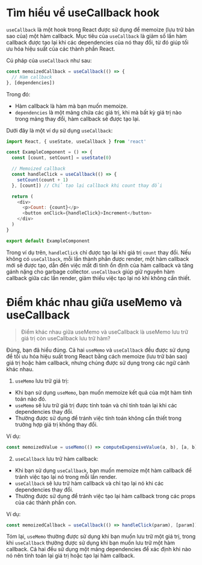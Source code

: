 # Tìm hiểu về useCallback hook

`useCallback` là một hook trong React được sử dụng để memoize (lưu trữ bản sao của) một hàm callback. Mục tiêu của `useCallback` là giảm số lần hàm callback được tạo lại khi các dependencies của nó thay đổi, từ đó giúp tối ưu hóa hiệu suất của các thành phần React.

Cú pháp của `useCallback` như sau:

```js
const memoizedCallback = useCallback(() => {
  // Hàm callback
}, [dependencies])
```

Trong đó:

- Hàm callback là hàm mà bạn muốn memoize.
- `dependencies` là một mảng chứa các giá trị, khi mà bất kỳ giá trị nào trong mảng thay đổi, hàm callback sẽ được tạo lại.

Dưới đây là một ví dụ sử dụng `useCallback`:

```js
import React, { useState, useCallback } from 'react'

const ExampleComponent = () => {
  const [count, setCount] = useState(0)

  // Memoized callback
  const handleClick = useCallback(() => {
    setCount(count + 1)
  }, [count]) // Chỉ tạo lại callback khi count thay đổi

  return (
    <div>
      <p>Count: {count}</p>
      <button onClick={handleClick}>Increment</button>
    </div>
  )
}

export default ExampleComponent
```

Trong ví dụ trên, `handleClick` chỉ được tạo lại khi giá trị `count` thay đổi. Nếu không có `useCallback`, mỗi lần thành phần được render, một hàm callback mới sẽ được tạo, dẫn đến việc mất đi tính ổn định của hàm callback và tăng gánh nặng cho garbage collector. `useCallback` giúp giữ nguyên hàm callback giữa các lần render, giảm thiểu việc tạo lại nó khi không cần thiết.

# Điểm khác nhau giữa useMemo và useCallback

> Điểm khác nhau giữa useMemo và useCallback là useMemo lưu trữ giá trị còn useCallback lưu trữ hàm?

Đúng, bạn đã hiểu đúng. Cả hai `useMemo` và `useCallback` đều được sử dụng để tối ưu hóa hiệu suất trong React bằng cách memoize (lưu trữ bản sao) giá trị hoặc hàm callback, nhưng chúng được sử dụng trong các ngữ cảnh khác nhau.

1. `useMemo` lưu trữ giá trị:

- Khi bạn sử dụng `useMemo`, bạn muốn memoize kết quả của một hàm tính toán nào đó.
- `useMemo` sẽ lưu trữ giá trị được tính toán và chỉ tính toán lại khi các dependencies thay đổi.
- Thường được sử dụng để tránh việc tính toán không cần thiết trong trường hợp giá trị không thay đổi.

Ví dụ:

```js
const memoizedValue = useMemo(() => computeExpensiveValue(a, b), [a, b])
```

2. `useCallback` lưu trữ hàm callback:

- Khi bạn sử dụng `useCallback`, bạn muốn memoize một hàm callback để tránh việc tạo lại nó trong mỗi lần render.
- `useCallback` sẽ lưu trữ hàm callback và chỉ tạo lại nó khi các dependencies thay đổi.
- Thường được sử dụng để tránh việc tạo lại hàm callback trong các props của các thành phần con.

Ví dụ:

```js
const memoizedCallback = useCallback(() => handleClick(param), [param])
```

Tóm lại, `useMemo` thường được sử dụng khi bạn muốn lưu trữ một giá trị, trong khi `useCallback` thường được sử dụng khi bạn muốn lưu trữ một hàm callback. Cả hai đều sử dụng một mảng dependencies để xác định khi nào nó nên tính toán lại giá trị hoặc tạo lại hàm callback.
